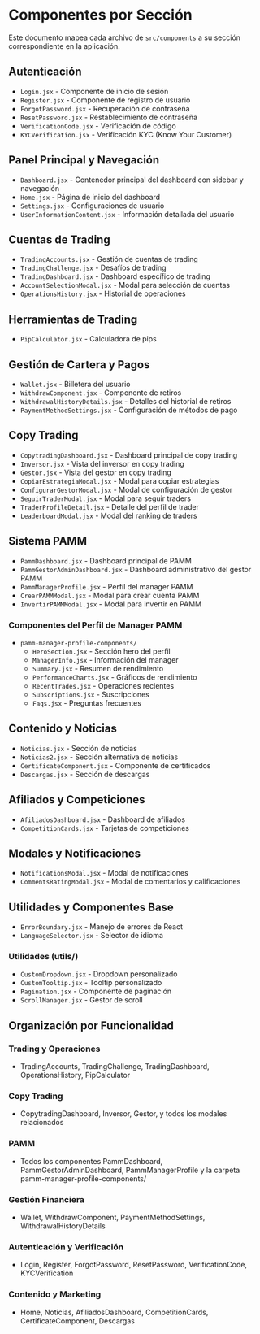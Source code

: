 # Componentes por Sección

Este documento mapea cada archivo de `src/components` a su sección correspondiente en la aplicación.

## Autenticación
- `Login.jsx` - Componente de inicio de sesión
- `Register.jsx` - Componente de registro de usuario
- `ForgotPassword.jsx` - Recuperación de contraseña
- `ResetPassword.jsx` - Restablecimiento de contraseña
- `VerificationCode.jsx` - Verificación de código
- `KYCVerification.jsx` - Verificación KYC (Know Your Customer)

## Panel Principal y Navegación
- `Dashboard.jsx` - Contenedor principal del dashboard con sidebar y navegación
- `Home.jsx` - Página de inicio del dashboard
- `Settings.jsx` - Configuraciones de usuario
- `UserInformationContent.jsx` - Información detallada del usuario

## Cuentas de Trading
- `TradingAccounts.jsx` - Gestión de cuentas de trading
- `TradingChallenge.jsx` - Desafíos de trading
- `TradingDashboard.jsx` - Dashboard específico de trading
- `AccountSelectionModal.jsx` - Modal para selección de cuentas
- `OperationsHistory.jsx` - Historial de operaciones

## Herramientas de Trading
- `PipCalculator.jsx` - Calculadora de pips

## Gestión de Cartera y Pagos
- `Wallet.jsx` - Billetera del usuario
- `WithdrawComponent.jsx` - Componente de retiros
- `WithdrawalHistoryDetails.jsx` - Detalles del historial de retiros
- `PaymentMethodSettings.jsx` - Configuración de métodos de pago

## Copy Trading
- `CopytradingDashboard.jsx` - Dashboard principal de copy trading
- `Inversor.jsx` - Vista del inversor en copy trading
- `Gestor.jsx` - Vista del gestor en copy trading
- `CopiarEstrategiaModal.jsx` - Modal para copiar estrategias
- `ConfigurarGestorModal.jsx` - Modal de configuración de gestor
- `SeguirTraderModal.jsx` - Modal para seguir traders
- `TraderProfileDetail.jsx` - Detalle del perfil de trader
- `LeaderboardModal.jsx` - Modal del ranking de traders

## Sistema PAMM
- `PammDashboard.jsx` - Dashboard principal de PAMM
- `PammGestorAdminDashboard.jsx` - Dashboard administrativo del gestor PAMM
- `PammManagerProfile.jsx` - Perfil del manager PAMM
- `CrearPAMMModal.jsx` - Modal para crear cuenta PAMM
- `InvertirPAMMModal.jsx` - Modal para invertir en PAMM

### Componentes del Perfil de Manager PAMM
- `pamm-manager-profile-components/`
  - `HeroSection.jsx` - Sección hero del perfil
  - `ManagerInfo.jsx` - Información del manager
  - `Summary.jsx` - Resumen de rendimiento
  - `PerformanceCharts.jsx` - Gráficos de rendimiento
  - `RecentTrades.jsx` - Operaciones recientes
  - `Subscriptions.jsx` - Suscripciones
  - `Faqs.jsx` - Preguntas frecuentes

## Contenido y Noticias
- `Noticias.jsx` - Sección de noticias
- `Noticias2.jsx` - Sección alternativa de noticias
- `CertificateComponent.jsx` - Componente de certificados
- `Descargas.jsx` - Sección de descargas

## Afiliados y Competiciones
- `AfiliadosDashboard.jsx` - Dashboard de afiliados
- `CompetitionCards.jsx` - Tarjetas de competiciones

## Modales y Notificaciones
- `NotificationsModal.jsx` - Modal de notificaciones
- `CommentsRatingModal.jsx` - Modal de comentarios y calificaciones

## Utilidades y Componentes Base
- `ErrorBoundary.jsx` - Manejo de errores de React
- `LanguageSelector.jsx` - Selector de idioma

### Utilidades (utils/)
- `CustomDropdown.jsx` - Dropdown personalizado
- `CustomTooltip.jsx` - Tooltip personalizado
- `Pagination.jsx` - Componente de paginación
- `ScrollManager.jsx` - Gestor de scroll

## Organización por Funcionalidad

### Trading y Operaciones
- TradingAccounts, TradingChallenge, TradingDashboard, OperationsHistory, PipCalculator

### Copy Trading
- CopytradingDashboard, Inversor, Gestor, y todos los modales relacionados

### PAMM
- Todos los componentes PammDashboard, PammGestorAdminDashboard, PammManagerProfile y la carpeta pamm-manager-profile-components/

### Gestión Financiera
- Wallet, WithdrawComponent, PaymentMethodSettings, WithdrawalHistoryDetails

### Autenticación y Verificación
- Login, Register, ForgotPassword, ResetPassword, VerificationCode, KYCVerification

### Contenido y Marketing
- Home, Noticias, AfiliadosDashboard, CompetitionCards, CertificateComponent, Descargas